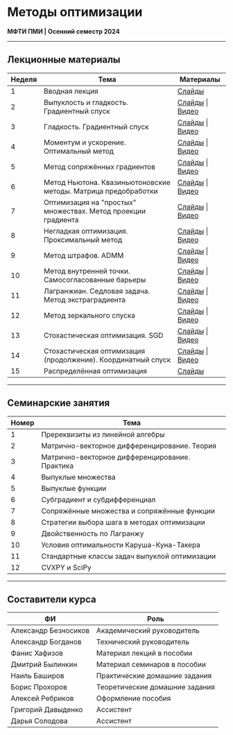 # Методы оптимизации

**МФТИ ПМИ | Осенний семестр 2024**

---

## Лекционные материалы

| Неделя | Тема | Материалы |
|--------|------|-----------|
| 1 | Вводная лекция | [Слайды](Лекции/01%20лекция/ПМИ%20осень%202024%20лекция%201%20презентация.pdf) |
| 2 | Выпуклость и гладкость. Градиентный спуск | [Слайды](Лекции/02%20лекция/ПМИ%20осень%202024%20лекция%202%20презентация.pdf) \| [Видео](https://vkvideo.ru/playlist/-206078025_72/video-206078025_456239868) |
| 3 | Гладкость. Градиентный спуск | [Слайды](Лекции/03%20лекция/ПМИ%20осень%202024%20лекция%203%20презентация.pdf) \| [Видео](https://vkvideo.ru/playlist/-206078025_72/video-206078025_456239869) |
| 4 | Моментум и ускорение. Оптимальный метод | [Слайды](Лекции/04%20лекция/ПМИ%20осень%202024%20лекция%204%20презентация.pdf) \| [Видео](https://vkvideo.ru/playlist/-206078025_72/video-206078025_456239870) |
| 5 | Метод сопряжённых градиентов | [Слайды](Лекции/05%20лекция/ПМИ%20осень%202024%20лекция%205%20презентация.pdf) \| [Видео](https://vkvideo.ru/playlist/-206078025_72/video-206078025_456239871) |
| 6 | Метод Ньютона. Квазиньютоновские методы. Матрица предобработки | [Слайды](Лекции/06%20лекция/ПМИ%20осень%202024%20лекция%206%20презентация.pdf) \| [Видео](https://vkvideo.ru/playlist/-206078025_72/video-206078025_456239872) |
| 7 | Оптимизация на "простых" множествах. Метод проекции градиента| [Слайды](Лекции/07%20лекция/ПМИ%20осень%202024%20лекция%207%20презентация.pdf) \| [Видео](https://vkvideo.ru/playlist/-206078025_72/video-206078025_456239912) |
| 8 | Негладкая оптимизация. Проксимальный метод | [Слайды](Лекции/08%20лекция/ПМИ%20осень%202024%20лекция%208%20презентация.pdf) \| [Видео](https://vkvideo.ru/playlist/-206078025_72/video-206078025_456239914) |
| 9 | Метод штрафов. ADMM | [Слайды](Лекции/09%20лекция/ПМИ%20осень%202024%20лекция%209%20презентация.pdf) \| [Видео](https://vkvideo.ru/playlist/-206078025_72/video-206078025_456239915) |
| 10 | Метод внутренней точки. Самосогласованные барьеры | [Слайды](Лекции/10%20лекция/ПМИ%20осень%202024%20лекция%2010%20презентация.pdf) \| [Видео](https://vkvideo.ru/playlist/-206078025_72/video-206078025_456239932) |
| 11 | Лагранжиан. Седловая задача. Метод экстраградиента | [Слайды](Лекции/11%20лекция/ПМИ%20осень%202024%20лекция%2011%20презентация.pdf) \| [Видео](https://vkvideo.ru/playlist/-206078025_72/video-206078025_456239933) |
| 12 | Метод зеркального спуска | [Слайды](Лекции/12%20лекция/ПМИ%20осень%202024%20лекция%2012%20презентация.pdf) \| [Видео](https://vkvideo.ru/playlist/-206078025_72/video-206078025_456239934) |
| 13 | Стохастическая оптимизация. SGD | [Слайды](Лекции/13%20лекция/ПМИ%20осень%202024%20лекция%2013%20презентация.pdf) \| [Видео](https://vkvideo.ru/playlist/-206078025_72/video-206078025_456239960) |
| 14 | Стохастическая оптимизация (продолжение). Координатный спуск | [Слайды](Лекции/14%20лекция/ПМИ%20осень%202024%20лекция%2014%20презентация.pdf) \| [Видео](https://vkvideo.ru/playlist/-206078025_72/video-206078025_456239961) |
| 15 | Распределённая оптимизация | [Слайды](Лекции/15%20лекция/ПМИ%20осень%202024%20лекция%2015%20презентация.pdf) |

---

## Семинарские занятия

| Номер | Тема |
|-------|------|
| 1 | Пререквизиты из линейной алгебры |
| 2 | Матрично-векторное дифференцирование. Теория |
| 3 | Матрично-векторное дифференцирование. Практика |
| 4 | Выпуклые множества |
| 5 | Выпуклые функции |
| 6 | Субградиент и субдифференциал |
| 7 | Сопряжённые множества и сопряжённые функции |
| 8 | Стратегии выбора шага в методах оптимизации |
| 9 | Двойственность по Лагранжу |
| 10 | Условия оптимальности Каруша-Куна-Такера |
| 11 | Стандартные классы задач выпуклой оптимизации |
| 12 | CVXPY и SciPy |

---

## Составители курса

| ФИ | Роль |
|-----|------|
| Александр Безносиков | Академический руководитель |
| Александр Богданов | Технический руководитель |
| Фанис Хафизов | Материал лекций в пособии |
| Дмитрий Былинкин | Материал семинаров в пособии |
| Наиль Баширов | Практические домашние задания |
| Борис Прохоров | Теоретические домашние задания |
| Алексей Ребриков | Оформление пособия |
| Григорий Давыденко | Ассистент |
| Дарья Солодова | Ассистент |
